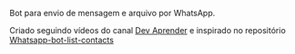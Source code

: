 Bot para envio de mensagem e arquivo por WhatsApp.

Criado seguindo vídeos do canal [Dev Aprender](https://www.youtube.com/channel/UCm63tB8wsKOVvxoU4iMpS2A) e inspirado no repositório [Whatsapp-bot-list-contacts](https://github.com/victoraugusto6/Whatsapp-bot-list-contacts)